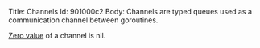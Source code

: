 Title: Channels
Id: 901000c2
Body:
Channels are typed queues used as a communication channel between goroutines.

[Zero value](a-6069) of a channel is nil.
